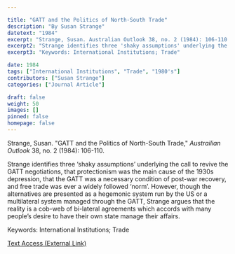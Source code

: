 ```yaml
---

title: "GATT and the Politics of North-South Trade"
description: "By Susan Strange"
datetext: "1984"
excerpt: "Strange, Susan. Australian Outlook 38, no. 2 (1984): 106-110."
excerpt2: "Strange identifies three 'shaky assumptions' underlying the call to revive the GATT negotiations, that protectionism was the main cause of the 1930s depression, that the GATT was a necessary condition of post-war recovery, and free trade was ever a widely followed 'norm'. However, though the alternatives are presented as a hegemonic system run by the US or a multilateral system managed through the GATT, Strange argues that the reality is a cob-web of bi-lateral agreements which accords with many people's desire to have their own state manage their affairs."
excerpt3: "Keywords: International Institutions; Trade"

date: 1984
tags: ["International Institutions", "Trade", "1980's"]
contributors: ["Susan Strange"]
categories: ["Journal Article"]

draft: false
weight: 50
images: []
pinned: false
homepage: false
---
```

Strange, Susan. "GATT and the Politics of North-South Trade," *Austrailian Outlook* 38, no. 2 (1984): 106-110.

Strange identifies three ‘shaky assumptions’ underlying the call to revive the GATT negotiations, that protectionism was the main cause of the 1930s depression, that the GATT was a necessary condition of post-war recovery, and free trade was ever a widely followed ‘norm’. However, though the alternatives are presented as a hegemonic system run by the US or a multilateral system managed through the GATT, Strange argues that the reality is a cob-web of bi-lateral agreements which accords with many people’s desire to have their own state manage their affairs.

Keywords: International Institutions; Trade

[Text Access (External Link)](https://doi.org/10.1080/10357718408444844)
